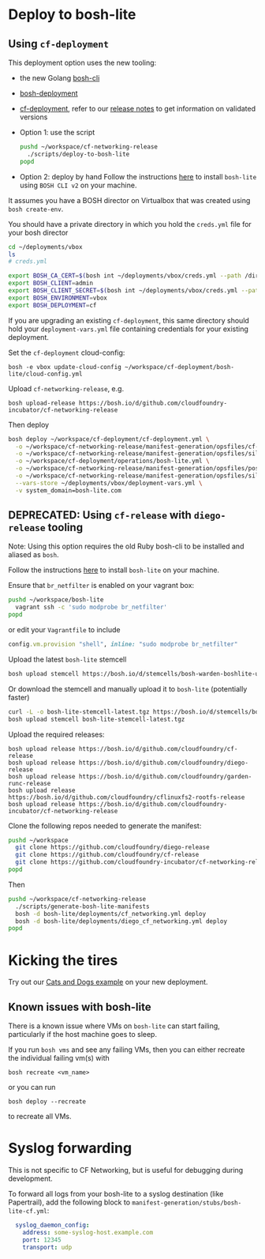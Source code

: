 # Deploy to bosh-lite

## Using `cf-deployment`

This deployment option uses the new tooling:
- the new Golang [bosh-cli](https://github.com/cloudfoundry/bosh-cli)
- [bosh-deployment](https://github.com/cloudfoundry/bosh-deployment)
- [cf-deployment](https://github.com/cloudfoundry/cf-deployment), refer to our [release notes](https://github.com/cloudfoundry-incubator/cf-networking-release/releases) to get information on validated versions

- Option 1: use the script
  ```bash
  pushd ~/workspace/cf-networking-release
    ./scripts/deploy-to-bosh-lite
  popd
  ```

- Option 2: deploy by hand
Follow the instructions [here](https://github.com/cloudfoundry/bosh-deployment/blob/master/docs/bosh-lite-on-vbox.md) to install `bosh-lite` using `BOSH CLI v2` on your machine.

It assumes you have a BOSH director on Virtualbox that was created using `bosh create-env`.

You should have a private directory in which you hold the `creds.yml` file for your bosh director

```bash
cd ~/deployments/vbox
ls
# creds.yml
```

```bash
export BOSH_CA_CERT=$(bosh int ~/deployments/vbox/creds.yml --path /director_ssl/ca)
export BOSH_CLIENT=admin
export BOSH_CLIENT_SECRET=$(bosh int ~/deployments/vbox/creds.yml --path /admin_password)
export BOSH_ENVIRONMENT=vbox
export BOSH_DEPLOYMENT=cf
```

If you are upgrading an existing `cf-deployment`, this same directory should hold your `deployment-vars.yml`
file containing credentials for your existing deployment.

Set the `cf-deployment` cloud-config:
```
bosh -e vbox update-cloud-config ~/workspace/cf-deployment/bosh-lite/cloud-config.yml
```

Upload `cf-networking-release`, e.g.
```
bosh upload-release https://bosh.io/d/github.com/cloudfoundry-incubator/cf-networking-release
```

Then deploy
```bash
bosh deploy ~/workspace/cf-deployment/cf-deployment.yml \
  -o ~/workspace/cf-networking-release/manifest-generation/opsfiles/cf-networking.yml \
  -o ~/workspace/cf-networking-release/manifest-generation/opsfiles/silk.yml \
  -o ~/workspace/cf-deployment/operations/bosh-lite.yml \
  -o ~/workspace/cf-networking-release/manifest-generation/opsfiles/postgres.yml \
  -o ~/workspace/cf-networking-release/manifest-generation/opsfiles/silk-postgres.yml \
  --vars-store ~/deployments/vbox/deployment-vars.yml \
  -v system_domain=bosh-lite.com
```

## DEPRECATED: Using `cf-release` with `diego-release` tooling

Note: Using this option requires the old Ruby bosh-cli to be installed and aliased as `bosh`.

Follow the instructions [here](https://github.com/cloudfoundry/bosh-lite) to install `bosh-lite` on your machine.

Ensure that `br_netfilter` is enabled on your vagrant box:
```bash
pushd ~/workspace/bosh-lite
  vagrant ssh -c 'sudo modprobe br_netfilter'
popd
```
or edit your `Vagrantfile` to include
```ruby
config.vm.provision "shell", inline: "sudo modprobe br_netfilter"
```

Upload the latest `bosh-lite` stemcell
```bash
bosh upload stemcell https://bosh.io/d/stemcells/bosh-warden-boshlite-ubuntu-trusty-go_agent
```

Or download the stemcell and manually upload it to `bosh-lite` (potentially faster)
```bash
curl -L -o bosh-lite-stemcell-latest.tgz https://bosh.io/d/stemcells/bosh-warden-boshlite-ubuntu-trusty-go_agent
bosh upload stemcell bosh-lite-stemcell-latest.tgz
```

Upload the required releases:
```
bosh upload release https://bosh.io/d/github.com/cloudfoundry/cf-release
bosh upload release https://bosh.io/d/github.com/cloudfoundry/diego-release
bosh upload release https://bosh.io/d/github.com/cloudfoundry/garden-runc-release
bosh upload release https://bosh.io/d/github.com/cloudfoundry/cflinuxfs2-rootfs-release
bosh upload release https://bosh.io/d/github.com/cloudfoundry-incubator/cf-networking-release
```

Clone the following repos needed to generate the manifest:

```bash
pushd ~/workspace
  git clone https://github.com/cloudfoundry/diego-release
  git clone https://github.com/cloudfoundry/cf-release
  git clone https://github.com/cloudfoundry-incubator/cf-networking-release
popd
```

Then
```bash
pushd ~/workspace/cf-networking-release
  ./scripts/generate-bosh-lite-manifests
  bosh -d bosh-lite/deployments/cf_networking.yml deploy
  bosh -d bosh-lite/deployments/diego_cf_networking.yml deploy
popd
```


# Kicking the tires

Try out our [Cats and Dogs example](../src/example-apps/cats-and-dogs) on your new deployment.


## Known issues with bosh-lite
There is a known issue where VMs on `bosh-lite` can start failing,
particularly if the host machine goes to sleep.

If you run `bosh vms` and see any failing VMs, then you can either recreate the
individual failing vm(s) with
```
bosh recreate <vm_name>
```
or you can run
```
bosh deploy --recreate
```
to recreate all VMs.

# Syslog forwarding
This is not specific to CF Networking, but is useful for debugging during development.

To forward all logs from your bosh-lite to a syslog destination (like Papertrail),
add the following block to `manifest-generation/stubs/bosh-lite-cf.yml`:
```yaml
  syslog_daemon_config:
    address: some-syslog-host.example.com
    port: 12345
    transport: udp
```
